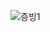 ![증빙1](https://user-images.githubusercontent.com/72604908/228295181-f5930bb6-a147-4e8b-b3cd-0dc15fe0be98.PNG)
